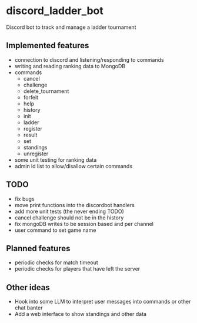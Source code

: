 # discord_ladder_bot

Discord bot to track and manage a ladder tournament

## Implemented features

- connection to discord and listening/responding to commands
- writing and reading ranking data to MongoDB
- commands
  - cancel
  - challenge
  - delete_tournament
  - forfeit
  - help
  - history
  - init
  - ladder
  - register
  - result
  - set
  - standings
  - unregister
- some unit testing for ranking data
- admin id list to allow/disallow certain commands

## TODO

- fix bugs
- move print functions into the discordbot handlers
- add more unit tests (the never ending TODO)
- cancel challenge should not be in the history
- fix mongoDB writes to be session based and per channel
- user command to set game name

## Planned features

- periodic checks for match timeout
- periodic checks for players that have left the server

## Other ideas

- Hook into some LLM to interpret user messages into commands or other chat banter
- Add a web interface to show standings and other data
